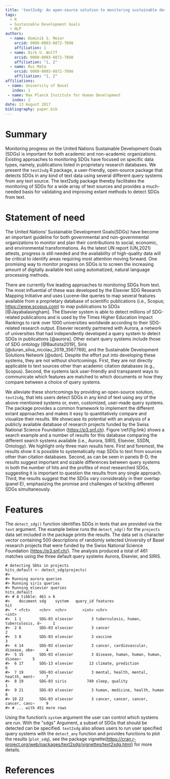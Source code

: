 ```yaml
---
title: 'text2sdg: An open-source solution to monitoring sustainable development goals from text'
tags:
  - R
  - Sustainable Development Goals
  - NLP
authors:
  - name: Dominik S. Meier
    orcid: 0000-0003-0872-7098
    affiliation: 1
  - name: Dirk U. Wulff
    orcid: 0000-0003-0872-7098
    affiliation: "1, 2"
  - name: Rui Mata
    orcid: 0000-0003-0872-7098
    affiliation: "1, 2"
affiliations:
 - name: University of Basel
   index: 1
 - name: Max Planck Institute for Human Development
   index: 2
date: 13 August 2017
bibliography: paper.bib
---
```




# Summary

Monitoring progress on the United Nations Sustainable Development Goals (SDGs) is important for both academic and non-academic organizations. Existing approaches to monitoring SDGs have focused on specific data types, namely, publications listed in proprietary research databases. We present the `text2sdg` R package, a user-friendly, open-source package that detects SDGs in any kind of text data using several different query systems from any text source. The text2sdg package thereby facilitates the monitoring of SDGs for a wide array of text sources and provides a much-needed basis for validating and improving extant methods to detect SDGs from text.

# Statement of need


The United Nations’ Sustainable Development Goals(SDGs) have become an important guideline for both governmental and non-governmental organizations to monitor and plan their contributions to social, economic, and environmental transformations. As the latest UN report (UN,2021) attests, progress is still needed and the availability of high-quality data will be critical to identify areas requiring most attention moving forward. One promising way to monitor progress on SDGs is to screen the increasing amount of digitally available text using automatized, natural language processing methods.

There are currently five leading approaches to monitoring SDGs from text. The most influential of these was developed by the Elsevier SDG Research Mapping Initiative and uses Lucene-like queries to map several features available from a proprietary database of scientific publications (i.e., Scopus; https://www.scopus.com) to map publications to SDGs [@Jayabalasingham]. The Elsevier system is able to detect millions of SDG-related publications and is used by the Times Higher Education Impact Rankings to rank over 1000 universities worldwide according to their SDG-related research output. Elsevier recently partnered with Aurora, a network of universities that had independently developed a query system to detect SDGs in publications [@aurora]. Other extant query systems include those of SDG ontology [@Bautista2019], Siris [@duran_silva_nicolau_2019_3567769], and the Sustainable Development Solutions Network [@sdsn]. Despite the effort put into developing these systems, they are not without shortcomings. First, they are not directly applicable to text sources other than academic citation databases (e.g., Scopus). Second, the systems lack user-friendly and transparent ways to communicate which features are matched to which documents or how they compare between a choice of query systems.

We alleviate these shortcomings by providing an open-source solution, `text2sdg`, that lets users detect SDGs in any kind of text using any of the above-mentioned systems or, even, customized, user-made query systems. The package provides a common framework to implement the different extant approaches and makes it easy to quantitatively compare and visualize their results. We showcase its potential with an analysis of a publicly available database of research projects funded by the Swiss National Science Foundation (https://p3.snf.ch). Figure \ref{fig:link} shows a search example and a number of results for this database comparing the different search systems available (i.e., Aurora, SIRIS, Elsevier, SSDN, Ontology). We highlight only three main results here. First and foremost, the results show it is possible to systematically map SDGs to text from sources other than citation databases. Second, as can be seen in panels B-D, the results suggest important and sizable differences between query systems in both the number of hits and the profiles of most researched SDGs, suggesting it is important to question the results from any single approach. Third, the results suggest that the SDGs vary considerably in their overlap (panel E), emphasizing the promise and challenges of tackling different SDGs simultaneously.


# Features

The `detect_sdg()` function identifies SDGs in texts that are provided via the `text` argument. The example below runs the `detect_sdg()` for the `projects` data set included in the package prints the results. The data set is character vector containing 500 descriptions of randomly selected University of Basel research projects that were funded by the Swiss National Science Foundation (https://p3.snf.ch/). The analysis produced a total of 461 matches using the three default query systems Aurora, Elsevier, and SIRIS.

```
# detecting SDGs in projects
hits_default <- detect_sdg(projects)
#>
#> Running aurora queries
#> Running siris queries
#> Running elsevier queries
hits_default
#> # A tibble: 461 x 6
#>    document sdg    system   query_id features                                hit
#>  * <fct>    <chr>  <chr>       <int> <chr>                                 <int>
#>  1 1        SDG-03 elsevier        3 tuberculosis, human, tuberculosis, d~     1
#>  2 6        SDG-03 elsevier        3 cancer                                    2
#>  3 8        SDG-03 elsevier        3 vaccine                                   3
#>  4 14       SDG-03 elsevier        3 cancer, cardiovascular, disease, obe~     4
#>  5 15       SDG-03 elsevier        3 disease, human, human, human, diseas~     5
#>  6 17       SDG-13 elsevier       13 climate, prediction                       6
#>  7 19       SDG-03 elsevier        3 mental, health, mental, health, ment~     7
#>  8 19       SDG-03 siris         749 sleep, quality                            1
#>  9 21       SDG-03 elsevier        3 human, medicine, health, human            8
#> 10 22       SDG-03 elsevier        3 cancer, cancer, cancer, cancer, canc~     9
#> # ... with 451 more rows
```

Using the function’s `system` argument the user can control which systems are run. With the "sdgs" Argument, a subset of SDGs that should be detected can be specified. `text2sdg` also allows users to run user specified query systems with the `detect_any` function and provides functions to plot the results (`plot_sdg`), see the package vignette(https://cran.r-project.org/web/packages/text2sdg/vignettes/text2sdg.html) for more details.




# References



